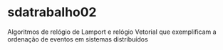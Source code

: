 sdatrabalho02
=============

Algoritmos de relógio de Lamport e relógio Vetorial que exemplificam a ordenação de eventos em sistemas distribuídos
